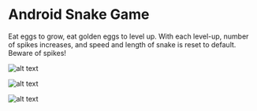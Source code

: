 # Android Snake Game

Eat eggs to grow, eat golden eggs to level up. With each level-up, number of spikes increases, and speed and length of snake is reset to default. Beware of spikes!

![alt text](https://github.com/warlock-spell/XAMK-Android-Snake-Game/blob/main/Egg_gameplay.jpeg)


![alt text](https://github.com/warlock-spell/XAMK-Android-Snake-Game/blob/main/Golden_egg_gameplay.jpeg)


![alt text](https://github.com/warlock-spell/XAMK-Android-Snake-Game/blob/main/Spikes_gameplay.jpeg)
